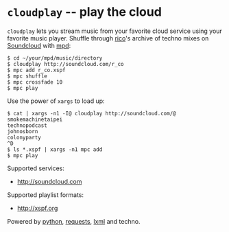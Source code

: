 # `cloudplay` -- play the cloud

`cloudplay` lets you stream music from your favorite cloud service using your
favorite music player. Shuffle through [rico](http://soundcloud.com/r_co)'s
archive of techno mixes on [Soundcloud](http://soundcloud.com) with
[mpd](http://musicpd.org/):

    $ cd ~/your/mpd/music/directory
    $ cloudplay http://soundcloud.com/r_co
    $ mpc add r_co.xspf
    $ mpc shuffle
    $ mpc crossfade 10
    $ mpc play

Use the power of `xargs` to load up:

    $ cat | xargs -n1 -I@ cloudplay http://soundcloud.com/@
    smokemachinetaipei
    technopodcast
    johnosborn
    colonyparty
    ^D
    $ ls *.xspf | xargs -n1 mpc add
    $ mpc play

Supported services:

* <http://soundcloud.com>

Supported playlist formats:

* <http://xspf.org>

Powered by [python](http://python.org), [requests](http://python-requests.org),
[lxml](http://lxml.de) and techno.
